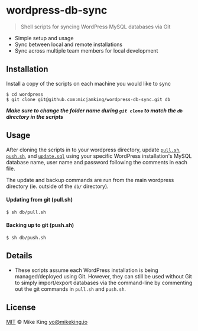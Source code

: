# wordpress-db-sync
> Shell scripts for syncing WordPress MySQL databases via Git

- Simple setup and usage
- Sync between local and remote installations
- Sync across multiple team members for local development 

## Installation
Install a copy of the scripts on each machine you would like to sync
```shell
$ cd wordpress
$ git clone git@github.com:micjamking/wordpress-db-sync.git db
```
_**Make sure to change the folder name during `git clone` to match the `db` directory in the scripts**_

## Usage

After cloning the scripts in to your wordpress directory, update [`pull.sh`](pull.sh), [`push.sh`](push.sh), and [`update.sql`](update.sql) using your specific WordPress installation's MySQL database name, user name and password following the comments in each file.

The update and backup commands are run from the main wordpress directory (ie. outside of the `db/` directory).

#### Updating from git (pull.sh)

```shell
$ sh db/pull.sh
```

#### Backing up to git (push.sh)

```
$ sh db/push.sh
```

## Details
- These scripts assume each WordPress installation is being managed/deployed using Git. However, they can still be used without Git to simply import/export databases via the command-line by commenting out the git commands in `pull.sh` and `push.sh`.

## License
[MIT](LICENSE) © Mike King yo@mikeking.io
